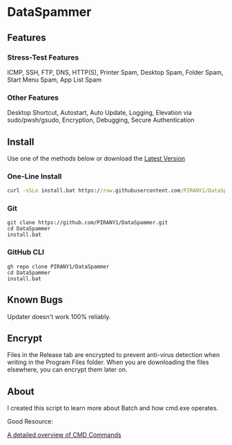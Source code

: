 # DataSpammer

## Features

### Stress-Test Features

ICMP, SSH, FTP, DNS, HTTP(S), Printer Spam, Desktop Spam, Folder Spam, Start Menu Spam, App List Spam

### Other Features

Desktop Shortcut, Autostart, Auto Update, Logging, Elevation via sudo/pwsh/gsudo, Encryption, Debugging, Secure Authentication

## Install

Use one of the methods below or download the [Latest Version](https://github.com/PIRANY1/DataSpammer/releases/latest)

### One-Line Install

``` cmd
curl -sSLo install.bat https://raw.githubusercontent.com/PIRANY1/DataSpammer/main/install.bat && install.bat
```

### Git

``` batch
git clone https://github.com/PIRANY1/DataSpammer.git
cd DataSpammer
install.bat
```

### GitHub CLI

``` batch
gh repo clone PIRANY1/DataSpammer
cd DataSpammer
install.bat
```

## Known Bugs

Updater doesn't work 100% reliably.

## Encrypt

Files in the Release tab are encrypted to prevent anti-virus detection when writing in the Program Files folder.
When you are downloading the files elsewhere, you can encrypt them later on.

## About

I created this script to learn more about Batch and how cmd.exe operates.

Good Resource:

[A detailed overview of CMD Commands](https://ss64.com/nt/)
